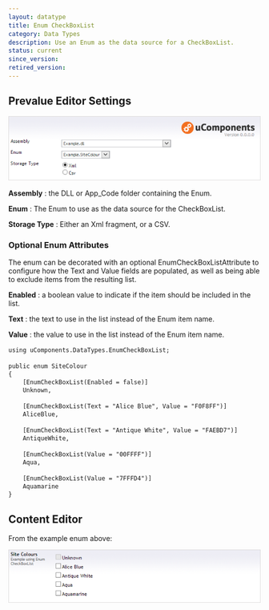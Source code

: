 ```yaml
---
layout: datatype
title: Enum CheckBoxList
category: Data Types
description: Use an Enum as the data source for a CheckBoxList.
status: current
since_version: 
retired_version: 
---
```



## Prevalue Editor Settings

![Prevalue Editor](PreValueEditor.png)

**Assembly** : the DLL or App_Code folder containing the Enum.

**Enum** : The Enum to use as the data source for the CheckBoxList.

**Storage Type** : Either an Xml fragment, or a CSV.

  
### Optional Enum Attributes

The enum can be decorated with an optional EnumCheckBoxListAttribute to configure how the Text and Value fields are populated, as well as being able to exclude items from the resulting list.

**Enabled** : a boolean value to indicate if the item should be included in the list.

**Text** : the text to use in the list instead of the Enum item name.

**Value** : the value to use in the list instead of the Enum item name.

    using uComponents.DataTypes.EnumCheckBoxList;

    public enum SiteColour
    {
        [EnumCheckBoxList(Enabled = false)]
        Unknown,

        [EnumCheckBoxList(Text = "Alice Blue", Value = "F0F8FF")]
        AliceBlue,

        [EnumCheckBoxList(Text = "Antique White", Value = "FAEBD7")]
        AntiqueWhite,

        [EnumCheckBoxList(Value = "00FFFF")]
        Aqua,

        [EnumCheckBoxList(Value = "7FFFD4")]
        Aquamarine 
    }

  
## Content Editor

From the example enum above:

![Content Editor](DataEditor.png)







